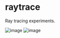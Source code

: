 # raytrace

Ray tracing experiments.

![image](https://github.com/IlIllII/toys/assets/78166995/478b5c7a-8b87-49fc-956a-d229f34bbed5)
![image](https://github.com/IlIllII/toys/assets/78166995/1b17242e-14f2-4758-bd0e-1489c0e93df7)
